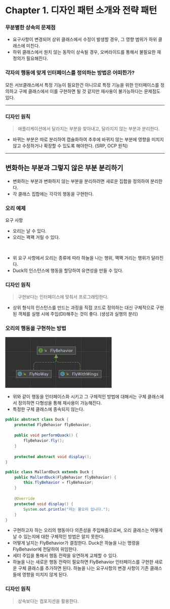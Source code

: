 # Chapter 1. 디자인 패턴 소개와 전략 패턴

### 무분별한 상속의 문제점
* 요구사항이 변경되어 상위 클래스에서 수정이 발생할 경우, 그 영향 범위가 하위 클래스에 미친다.
* 하위 클래스에서 원치 않는 동작이 상속될 경우, 오버라이드를 통해서 불필요한 재정의가 필요해진다.

### 각자의 행동에 맞게 인터페이스를 정의하는 방법은 어떠한가?
 모든 서브클래스에서 특정 기능이 필요한건 아니므로 특정 기능을 위한 인터페이스를 정의하고 구체 클래스에서 이를 구현하면 될 것 같지만 재사용이 불가능하다는 문제점도 있다.
 
- - -

### 디자인 원칙
> 애플리케이션에서 달라지는 부분을 찾아내고, 달라지지 않는 부분과 분리한다.

* 바뀌는 부분은 따로 분리하여 캡슐화하여 추후에 바뀌지 않는 부분에 영향을 미치지 않고 수정하거나 확장할 수 있도록 해야한다. (SRP, OCP 원칙)

- - -

## 변화하는 부분과 그렇지 않은 부분 분리하기
* 변화하는 부분과 변화하지 않는 부분을 분리하려면 새로운 집합을 정의하여 분리한다.
* 각 클래스 집합에는 각각의 행동을 구현한다.

### 오리 예제
요구 사항
* 오리는 날 수 있다.
* 오리는 꽥꽥 거릴 수 있다.

<br>

* 위 요구 사항에서 오리는 종류에 따라 하늘을 나는 행위, 꽥꽥 거리는 행위가 달라진다.
* Duck의 인스턴스에 행동을 할당하여 유연성을 만들 수 있다.

### 디자인 원칙
> 구현보다는 인터페이스에 맞춰서 프로그래밍한다.

* 상위 형식의 인스턴스를 만드는 과정을 직접 코드로 정의하는 대신 구체적으로 구현된 객체를 실행 시에 주입(DI)해주는 것이 좋다. (생성과 실행의 분리)

### 오리의 행동을 구현하는 방법
![fly-behavior.png](asset/fly-behavior.png)
* 위와 같이 행동을 인터페이스화 시키고 그 구체적인 방법에 대해서는 구체 클래스에서 정의하면 다형성을 통해 재사용이 가능해진다.
* 특정한 구체 클래스에 종속되지 않는다.

```java
public abstract class Duck {
    protected FlyBehavior flyBehavior;

    public void performQuack() {
        flyBehavior.fly();
    }

    protected abstract void display();
}
```
```java
public class MallardDuck extends Duck {
    public MallardDuck(FlyBehavior flyBehavior) {
        this.flyBehavior = flyBehavior;
    }

    @Override
    protected void display() {
        System.out.println("저는 물오리 입니다.");
    }
}
```
* 구현하고자 하는 오리의 행동마다 의존성을 주입해줌으로써, 오리 클래스는 어떻게 날 수 있는지에 대한 구체적인 방법은 알지 못한다.
* 어떻게 날지는 FlyBehavior가 결정한다. Duck은 하늘을 나는 명령을 FlyBehavior에 전달하여 위임한다.
* 세터 주입을 통해서 행동 전략을 유연하게 교체할 수 있다.
* 하늘을 나는 새로운 행동 전략이 필요하면 FlyBehavior 인터페이스를 구현한 새로운 구체 클래스를 추가하면 된다. 하늘을 나는 요구사항의 변경 사항이 기존 클래스들에 영향을 미치지 않게 된다.

### 디자인 원칙
> 상속보다는 컴포지션을 활용한다.
